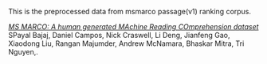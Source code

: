 This is the preprocessed data from msmarco passage(v1) ranking corpus.

*[MS MARCO: A human generated MAchine Reading COmprehension dataset](https://arxiv.org/pdf/1611.09268.pdf)* SPayal Bajaj, Daniel Campos, Nick Craswell, Li Deng, Jianfeng Gao, Xiaodong Liu, Rangan Majumder, Andrew McNamara, Bhaskar Mitra, Tri Nguyen,. 